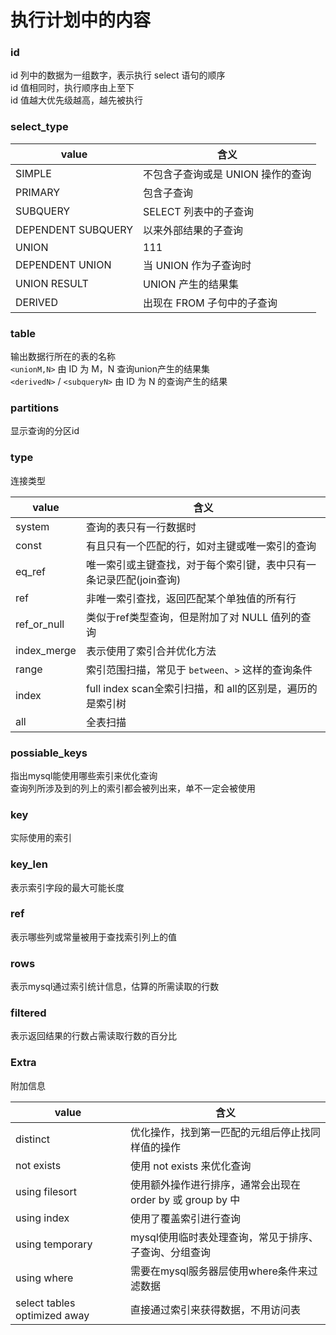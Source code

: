 # 执行计划中的内容

### id
id 列中的数据为一组数字，表示执行 select 语句的顺序 <br />
id 值相同时，执行顺序由上至下 <br />
id 值越大优先级越高，越先被执行

### select_type
value              | 含义
------------------ | ----------------------------
SIMPLE             | 不包含子查询或是 UNION 操作的查询
PRIMARY            | 包含子查询
SUBQUERY           | SELECT 列表中的子查询
DEPENDENT SUBQUERY | 以来外部结果的子查询
UNION              | 111
DEPENDENT UNION    | 当 UNION 作为子查询时
UNION RESULT       | UNION 产生的结果集
DERIVED            | 出现在 FROM 子句中的子查询

### table
输出数据行所在的表的名称 <br />
`<unionM,N>` 由 ID 为 M，N 查询union产生的结果集 <br />
`<derivedN>` / `<subqueryN>` 由 ID 为 N 的查询产生的结果

### partitions 
显示查询的分区id

### type
连接类型

value       | 含义
----------- | -------
system      | 查询的表只有一行数据时
const       | 有且只有一个匹配的行，如对主键或唯一索引的查询
eq_ref      | 唯一索引或主键查找，对于每个索引键，表中只有一条记录匹配(join查询)
ref         | 非唯一索引查找，返回匹配某个单独值的所有行
ref_or_null | 类似于ref类型查询，但是附加了对 NULL 值列的查询
index_merge | 表示使用了索引合并优化方法
range       | 索引范围扫描，常见于 `between`、`>` 这样的查询条件
index       | full index scan全索引扫描，和 all的区别是，遍历的是索引树
all         | 全表扫描

### possiable_keys
指出mysql能使用哪些索引来优化查询 <br />
查询列所涉及到的列上的索引都会被列出来，单不一定会被使用 <br />

### key
实际使用的索引

### key_len 
表示索引字段的最大可能长度

### ref
表示哪些列或常量被用于查找索引列上的值

### rows
表示mysql通过索引统计信息，估算的所需读取的行数

### filtered
表示返回结果的行数占需读取行数的百分比

### Extra
附加信息

value           | 含义
--------------- | --------------------------------
distinct        | 优化操作，找到第一匹配的元组后停止找同样值的操作
not exists      | 使用 not exists 来优化查询
using filesort  | 使用额外操作进行排序，通常会出现在order by 或 group by 中
using index     | 使用了覆盖索引进行查询
using temporary | mysql使用临时表处理查询，常见于排序、子查询、分组查询
using where     | 需要在mysql服务器层使用where条件来过滤数据
select tables optimized away | 直接通过索引来获得数据，不用访问表
